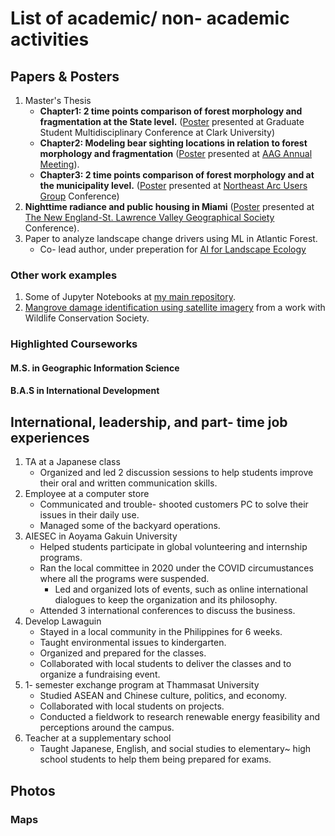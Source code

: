 # List of academic/ non- academic activities
## Papers & Posters
1. Master's Thesis
    - **Chapter1: 2 time points comparison of forest morphology and fragmentation at the State level.** ([Poster](https://drive.google.com/file/d/1v95dtnStOPnyLN8tAxUJsYyh5a1dnrAG/view?usp=sharing) presented at Graduate Student Multidisciplinary Conference at Clark University)
    - **Chapter2: Modeling bear sighting locations in relation to forest morphology and fragmentation** ([Poster](https://drive.google.com/file/d/1KTwdp9Vc1m3MdMPhjuuXkAoh-fcOZSoI/view?usp=sharing) presented at [AAG Annual Meeting](https://www.aag.org)).
    - **Chapter3: 2 time points comparison of forest morphology and at the municipality level.** ([Poster](https://drive.google.com/file/d/1-XQnP7SMEBXeoL6QF7A_Z-PsrLKH_6yW/view?usp=sharing) presented at [Northeast Arc Users Group](https://www.northeastarc.org) Conference)
2. **Nighttime radiance and public housing in Miami** ([Poster](https://drive.google.com/file/d/1przSzgX2w7Bu-Xe5GC-tGOCgut8wtvqH/view?usp=sharing) presented at [The New England-St. Lawrence Valley Geographical Society](https://nestval.aag.org) Conference).
3. Paper to analyze landscape change drivers using ML in Atlantic Forest.
    - Co- lead author, under preperation for [AI for Landscape Ecology](https://link.springer.com/collections/aaidbjichg)

### Other work examples
1. Some of Jupyter Notebooks at [my main repository](https://github.com/naoyamorishita/main).
2. [Mangrove damage identification using satellite imagery](https://code.earthengine.google.com/063ff9e04d1d0fde236d127a250fa4e2) from a work with Wildlife Conservation Society.

### Highlighted Courseworks
#### M.S. in Geographic Information Science

#### B.A.S in International Development

## International, leadership, and part- time job experiences
1. TA at a Japanese class
    - Organized and led 2 discussion sessions to help students improve their oral and written communication skills.
2. Employee at a computer store
    - Communicated and trouble- shooted customers PC to solve their issues in their daily use.
    - Managed some of the backyard operations.
3. AIESEC in Aoyama Gakuin University
    - Helped students participate in global volunteering and internship programs.
    - Ran the local committee in 2020 under the COVID circumustances where all the programs were suspended.
        - Led and organized lots of events, such as online international dialogues to keep the organization and its philosophy.
    - Attended 3 international conferences to discuss the business.
4. Develop Lawaguin
    - Stayed in a local community in the Philippines for 6 weeks.
    - Taught environmental issues to kindergarten.
    - Organized and prepared for the classes.
    - Collaborated with local students to deliver the classes and to organize a fundraising event.
5. 1- semester exchange program at Thammasat University
    - Studied ASEAN and Chinese culture, politics, and economy.
    - Collaborated with local students on projects.
    - Conducted a fieldwork to research renewable energy feasibility and perceptions around the campus.
6. Teacher at a supplementary school
    - Taught Japanese, English, and social studies to elementary~ high school students to help them being prepared for exams.
 
## Photos
### Maps